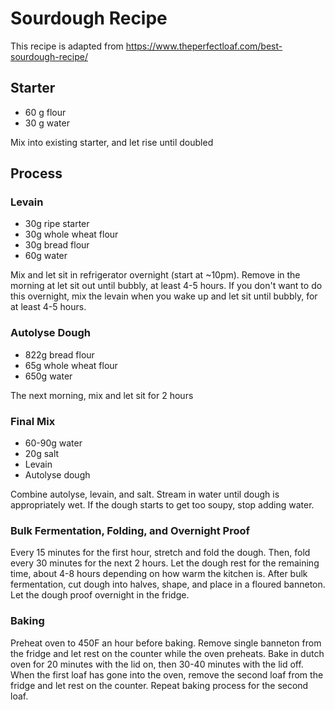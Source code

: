 # Sourdough Recipe
This recipe is adapted from https://www.theperfectloaf.com/best-sourdough-recipe/

## Starter
* 60 g flour
* 30 g water

Mix into existing starter, and let rise until doubled


## Process
### Levain
* 30g ripe starter
* 30g whole wheat flour
* 30g bread flour
* 60g water

Mix and let sit in refrigerator overnight (start at ~10pm). Remove in the morning at let sit out until bubbly, at least 4-5 hours. If you don't want to do this overnight, mix the levain when you wake up and let sit until bubbly, for at least 4-5 hours.

### Autolyse Dough
* 822g bread flour
* 65g whole wheat flour
* 650g water

The next morning, mix and let sit for 2 hours

### Final Mix
* 60-90g water
* 20g salt
* Levain
* Autolyse dough

Combine autolyse, levain, and salt. Stream in water until dough is appropriately wet. If the dough starts to get too soupy, stop adding water.

### Bulk Fermentation, Folding, and Overnight Proof
Every 15 minutes for the first hour, stretch and fold the dough. Then, fold every 30 minutes for the next 2 hours. Let the dough rest for the remaining time, about 4-8 hours depending on how warm the kitchen is. After bulk fermentation, cut dough into halves, shape, and place in a floured banneton. Let the dough proof overnight in the fridge.

### Baking
Preheat oven to 450F an hour before baking. Remove single banneton from the fridge and let rest on the counter while the oven preheats. Bake in dutch oven for 20 minutes with the lid on, then 30-40 minutes with the lid off. When the first loaf has gone into the oven, remove the second loaf from the fridge and let rest on the counter. Repeat baking process for the second loaf.
